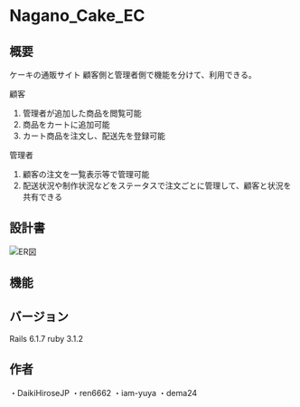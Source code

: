 # Nagano_Cake_EC

## 概要
  ケーキの通販サイト
  顧客側と管理者側で機能を分けて、利用できる。
  
  顧客
  1. 管理者が追加した商品を閲覧可能
  2. 商品をカートに追加可能
  3. カート商品を注文し、配送先を登録可能
  
  管理者
  1. 顧客の注文を一覧表示等で管理可能
  2. 配送状況や制作状況などをステータスで注文ごとに管理して、顧客と状況を共有できる

## 設計書
![ER図](https://user-images.githubusercontent.com/113087113/203718692-f4413953-4a63-4596-b75d-56cd56051fdd.jpg)


## 機能

## バージョン
Rails 6.1.7  ruby 3.1.2

## 作者
・DaikiHiroseJP
・ren6662
・iam-yuya
・dema24
